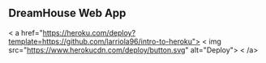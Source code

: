 DreamHouse Web App
------------------

< a href="https://heroku.com/deploy?template=https://github.com/larriola96/intro-to-heroku">
< img src="https://www.herokucdn.com/deploy/button.svg" alt="Deploy">
< /a>

